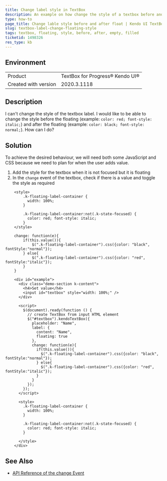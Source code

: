 ```yaml
---
title: Change label style in TextBox 
description: An example on how change the style of a textbox before and after floating of its label.
type: how-to
page_title: Change lable style before and after float | Kendo UI TextBox for jQuery
slug: textbox-label-change-floating-style
tags: textbox, floating, style, before, after, empty, filled
ticketid: 1498326
res_type: kb
---
```


## Environment

<table>
 <tr>
  <td>Product</td>
  <td>TextBox for Progress® Kendo UI®</td>
 </tr>
 <tr>
  <td>Created with version</td>
  <td>2020.3.1118</td>
 </tr>
</table>

## Description

I can't change the style of the textbox label. I would like to be able to change the style before the floating (example: `color: red; font-style: italic;`) and after the floating (example: `color: black; font-style: normal;`). How can I do?

## Solution

To achieve the desired behaviour, we will need both some JavaScript and CSS because we need to plan for when the user adds value.

1. Add the style for the textbox when it is not focused but it is floating
1. In the `change` event of the textbox, check if there is a value and toggle the style as required

```
    <style>
        .k-floating-label-container {
          width: 100%;          
        }
        
        .k-floating-label-container:not(.k-state-focused) {
          color: red; font-style: italic;
        }       
    </style>
```
```
    change: function(e){
        if(this.value()){
            $(".k-floating-label-container").css({color: "black", fontStyle:"normal"});
        } else{
            $(".k-floating-label-container").css({color: "red", fontStyle:"italic"});
        }
    }
```

```dojo
    <div id="example">
      <div class="demo-section k-content">
        <h4>Set value</h4>
        <input id="textbox" style="width: 100%;" />
      </div>

      <script>
        $(document).ready(function () {
          // create TextBox from input HTML element
          $("#textbox").kendoTextBox({
            placeholder: "Name",
            label: {
              content: "Name",
              floating: true
            },
            change: function(e){
              if(this.value()){
                $(".k-floating-label-container").css({color: "black", fontStyle:"normal"});
              } else{
                $(".k-floating-label-container").css({color: "red", fontStyle:"italic"});
              }
            }
          });
        });
      </script>

      <style>
        .k-floating-label-container {
          width: 100%;          
        }
        
        .k-floating-label-container:not(.k-state-focused) {
          color: red; font-style: italic;
        }
       
      </style>
    </div>
```

## See Also

* [API Reference of the change Event](/api/javascript/ui/textbox/events/change)

